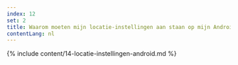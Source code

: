 ```yaml
---
index: 12
set: 2
title: Waarom moeten mijn locatie-instellingen aan staan op mijn Android-telefoon?
contentLang: nl
---
```

{% include content/14-locatie-instellingen-android.md %}
